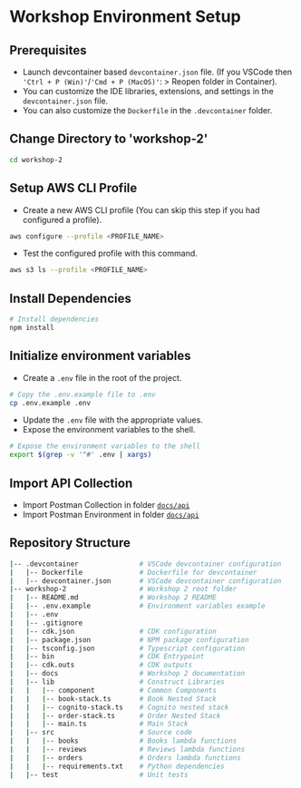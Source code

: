 # Workshop Environment Setup

## Prerequisites
- Launch devcontainer based `devcontainer.json` file. (If you VSCode then `'Ctrl + P (Win)'`/`'Cmd + P (MacOS)'`: > Reopen folder in Container).
- You can customize the IDE libraries, extensions, and settings in the `devcontainer.json` file.
- You can also customize the `Dockerfile` in the `.devcontainer` folder.

## Change Directory to 'workshop-2'
```bash
cd workshop-2
```

## Setup AWS CLI Profile
- Create a new AWS CLI profile (You can skip this step if you had configured a profile).
```bash
aws configure --profile <PROFILE_NAME>
```
- Test the configured profile with this command.
```bash
aws s3 ls --profile <PROFILE_NAME>
```

## Install Dependencies
```bash
# Install dependencies
npm install
```

## Initialize environment variables
- Create a `.env` file in the root of the project.
```bash
# Copy the .env.example file to .env
cp .env.example .env
```
- Update the `.env` file with the appropriate values.
- Expose the environment variables to the shell.
```bash
# Expose the environment variables to the shell
export $(grep -v '^#' .env | xargs)
```
## Import API Collection
- Import Postman Collection in folder [`docs/api`](api/)
- Import Postman Environment in folder [`docs/api`](api/)
## Repository Structure
```bash
|-- .devcontainer               # VSCode devcontainer configuration
|   |-- Dockerfile              # Dockerfile for devcontainer
|   |-- devcontainer.json       # VSCode devcontainer configuration
|-- workshop-2                  # Workshop 2 root folder
|   |-- README.md               # Workshop 2 README
|   |-- .env.example            # Environment variables example
|   |-- .env
|   |-- .gitignore
|   |-- cdk.json                # CDK configuration
|   |-- package.json            # NPM package configuration
|   |-- tsconfig.json           # Typescript configuration
|   |-- bin                     # CDK Entrypoint
|   |-- cdk.outs                # CDK outputs
|   |-- docs                    # Workshop 2 documentation
|   |-- lib                     # Construct Libraries
|   |   |-- component           # Common Components
|   |   |-- book-stack.ts       # Book Nested Stack
|   |   |-- cognito-stack.ts    # Cognito nested stack
|   |   |-- order-stack.ts      # Order Nested Stack
|   |   |-- main.ts             # Main Stack
|   |-- src                     # Source code
|   |   |-- books               # Books lambda functions
|   |   |-- reviews             # Reviews lambda functions
|   |   |-- orders              # Orders lambda functions
|   |   |-- requirements.txt    # Python dependencies
|   |-- test                    # Unit tests
```
